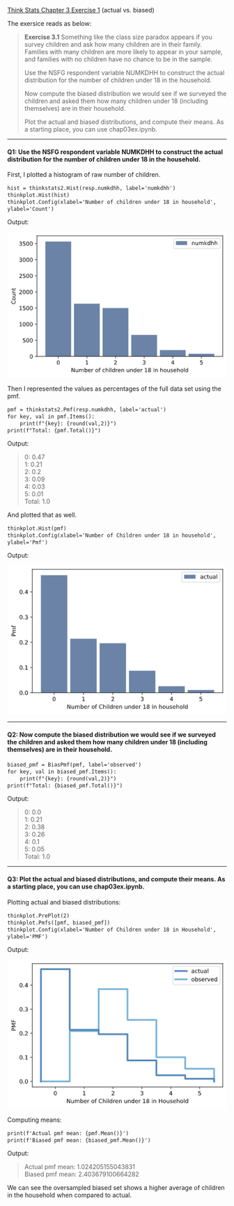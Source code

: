 [Think Stats Chapter 3 Exercise 1](http://greenteapress.com/thinkstats2/html/thinkstats2004.html#toc31) (actual vs. biased)

The exersice reads as below:

>**Exercise 3.1** Something like the class size paradox appears if you survey children and ask how many children are in their family. Families with many children are more likely to appear in your sample, and families with no children have no chance to be in the sample.
>
>Use the NSFG respondent variable NUMKDHH to construct the actual distribution for the number of children under 18 in the household.
>
>Now compute the biased distribution we would see if we surveyed the children and asked them how many children under 18 (including themselves) are in their household.
>
>Plot the actual and biased distributions, and compute their means. As a starting place, you can use chap03ex.ipynb.

---

#### Q1: Use the NSFG respondent variable NUMKDHH to construct the actual distribution for the number of children under 18 in the household.

First, I plotted a histogram of raw number of children.

```{python}
hist = thinkstats2.Hist(resp.numkdhh, label='numkdhh')
thinkplot.Hist(hist)
thinkplot.Config(xlabel='Number of children under 18 in household', ylabel='Count')
```

Output:

![Hist - raw number of children](raw_num_children.png)

Then I represented the values as percentages of the full data set using the pmf.

```{python}
pmf = thinkstats2.Pmf(resp.numkdhh, label='actual')
for key, val in pmf.Items():
    print(f"{key}: {round(val,2)}")
print(f"Total: {pmf.Total()}")
```

Output:

>0: 0.47 \
>1: 0.21 \
>2: 0.2 \
>3: 0.09 \
>4: 0.03 \
>5: 0.01 \
>Total: 1.0

And plotted that as well.

```{python}
thinkplot.Hist(pmf)
thinkplot.Config(xlabel='Number of Children under 18 in household', ylabel='Pmf')
```

Output:

![Hist - pmf number of children](pmf_num_children.png)

---

#### Q2: Now compute the biased distribution we would see if we surveyed the children and asked them how many children under 18 (including themselves) are in their household.

```{python}
biased_pmf = BiasPmf(pmf, label='observed')
for key, val in biased_pmf.Items():
    print(f"{key}: {round(val,2)}")
print(f"Total: {biased_pmf.Total()}")
```
Output:
>0: 0.0 \
>1: 0.21 \
>2: 0.38 \
>3: 0.26 \
>4: 0.1 \
>5: 0.05 \
>Total: 1.0

---

#### Q3: Plot the actual and biased distributions, and compute their means. As a starting place, you can use chap03ex.ipynb.

Plotting actual and biased distributions:

```{python}
thinkplot.PrePlot(2)
thinkplot.Pmfs([pmf, biased_pmf])
thinkplot.Config(xlabel='Number of Children under 18 in Household', ylabel='PMF')
```
Output:

![Hist - actual and biased pmf](actual_biased_num_children.png)

Computing means:
```{python}
print(f'Actual pmf mean: {pmf.Mean()}')
print(f'Biased pmf mean: {biased_pmf.Mean()}')
```

Output:

>Actual pmf mean: 1.024205155043831 \
>Biased pmf mean: 2.403679100664282

We can see the oversampled biased set shows a higher average of children in the household when compared to actual.
